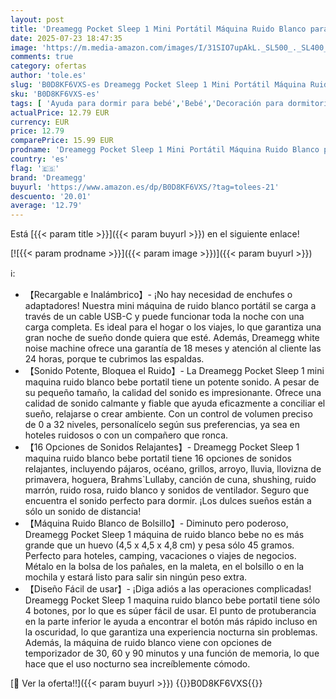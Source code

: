 ```yaml
---
layout: post
title: 'Dreamegg Pocket Sleep 1 Mini Portátil Máquina Ruido Blanco para Dormir  Maquina para Bebe Niños Adultos con 16 Sonidos Relajantes  Recargable'
date: 2025-07-23 18:47:35
image: 'https://m.media-amazon.com/images/I/31SIO7upAkL._SL500_._SL400_.jpg'
comments: true
category: ofertas
author: 'tole.es'
slug: 'B0D8KF6VXS-es Dreamegg Pocket Sleep 1 Mini Portátil Máquina Ruido Blanco...'
sku: 'B0D8KF6VXS-es'
tags: [ 'Ayuda para dormir para bebé','Bebé','Decoración para dormitorio de bebé','Dormitorio','bebe','dreamegg','🇪🇸', ]
actualPrice: 12.79 EUR
currency: EUR
price: 12.79
comparePrice: 15.99 EUR
prodname: 'Dreamegg Pocket Sleep 1 Mini Portátil Máquina Ruido Blanco para Dormir  Maquina para Bebe Niños Adultos con 16 Sonidos Relajantes  Recargable'
country: 'es'
flag: '🇪🇸'
brand: 'Dreamegg'
buyurl: 'https://www.amazon.es/dp/B0D8KF6VXS/?tag=tolees-21'
descuento: '20.01'
average: '12.79'
---
```


Está [{{< param title >}}]({{< param buyurl >}}) en el siguiente enlace!

[![{{< param prodname >}}]({{< param image >}})]({{< param buyurl >}})

ℹ️:

- 【Recargable e Inalámbrico】- ¡No hay necesidad de enchufes o adaptadores! Nuestra mini máquina de ruido blanco portátil se carga a través de un cable USB-C y puede funcionar toda la noche con una carga completa. Es ideal para el hogar o los viajes, lo que garantiza una gran noche de sueño donde quiera que esté. Además, Dreamegg white noise machine ofrece una garantía de 18 meses y atención al cliente las 24 horas, porque te cubrimos las espaldas.
- 【Sonido Potente, Bloquea el Ruido】- La Dreamegg Pocket Sleep 1 mini maquina ruido blanco bebe portatil tiene un potente sonido. A pesar de su pequeño tamaño, la calidad del sonido es impresionante. Ofrece una calidad de sonido calmante y fiable que ayuda eficazmente a conciliar el sueño, relajarse o crear ambiente. Con un control de volumen preciso de 0 a 32 niveles, personalícelo según sus preferencias, ya sea en hoteles ruidosos o con un compañero que ronca.
- 【16 Opciones de Sonidos Relajantes】- Dreamegg Pocket Sleep 1 maquina ruido blanco bebe portatil tiene 16 opciones de sonidos relajantes, incluyendo pájaros, océano, grillos, arroyo, lluvia, llovizna de primavera, hoguera, Brahms`Lullaby, canción de cuna, shushing, ruido marrón, ruido rosa, ruido blanco y sonidos de ventilador. Seguro que encuentra el sonido perfecto para dormir. ¡Los dulces sueños están a sólo un sonido de distancia!
- 【Máquina Ruido Blanco de Bolsillo】- Diminuto pero poderoso, Dreamegg Pocket Sleep 1 máquina de ruido blanco bebe no es más grande que un huevo (4,5 x 4,5 x 4,8 cm) y pesa sólo 45 gramos. Perfecto para hoteles, camping, vacaciones o viajes de negocios. Métalo en la bolsa de los pañales, en la maleta, en el bolsillo o en la mochila y estará listo para salir sin ningún peso extra.
- 【Diseño Fácil de usar】- ¡Diga adiós a las operaciones complicadas! Dreamegg Pocket Sleep 1 maquina ruido blanco bebe portatil tiene sólo 4 botones, por lo que es súper fácil de usar. El punto de protuberancia en la parte inferior le ayuda a encontrar el botón más rápido incluso en la oscuridad, lo que garantiza una experiencia nocturna sin problemas. Además, la máquina de ruido blanco viene con opciones de temporizador de 30, 60 y 90 minutos y una función de memoria, lo que hace que el uso nocturno sea increíblemente cómodo.

[🛒 Ver la oferta!!]({{< param buyurl >}})
{{<world>}}B0D8KF6VXS{{</world>}}
